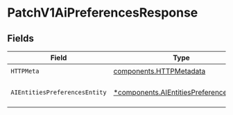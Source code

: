 # PatchV1AiPreferencesResponse


## Fields

| Field                                                                                             | Type                                                                                              | Required                                                                                          | Description                                                                                       |
| ------------------------------------------------------------------------------------------------- | ------------------------------------------------------------------------------------------------- | ------------------------------------------------------------------------------------------------- | ------------------------------------------------------------------------------------------------- |
| `HTTPMeta`                                                                                        | [components.HTTPMetadata](../../models/components/httpmetadata.md)                                | :heavy_check_mark:                                                                                | N/A                                                                                               |
| `AIEntitiesPreferencesEntity`                                                                     | [*components.AIEntitiesPreferencesEntity](../../models/components/aientitiespreferencesentity.md) | :heavy_minus_sign:                                                                                | Updates the AI preferences                                                                        |